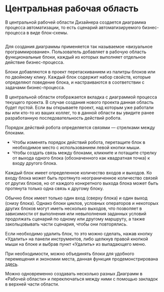 # Центральная рабочая область

В центральной рабочей области Дизайнера создается диаграмма процесса автоматизации, то есть сценарий автоматизируемого бизнес-процесса в виде блок-схемы.

<figure><img src="https://lh7-rt.googleusercontent.com/docsz/AD_4nXdp4BcdeHks6NrfrpXbQ1YVlvSjnY9d1okEL_PRJNSTzY6simP8IbXbYuAXtxTBHqOTkUCPS6DF3OJVzs96LY8X6OQAES1VvFCKcutHkHRGRoBxljJ6RHn3Vs-FVjhe-LTq8xD5SPk2yO40Sd1BZmPfOA-k?key=ANCVCugqD4BaeAeYxzCm4Q" alt=""><figcaption></figcaption></figure>

Для создания диаграммы применяется так называемое «визуальное программирование». Пользователь добавляет в рабочую область функциональные блоки, каждый из которых выполняет отдельное действие бизнес-процесса.

Блоки добавляются в проект перетаскиванием из палитры блоков или по двойному клику. Каждый блок содержит набор свойств, которые определяют поведение блока, и настраиваются в соответствии с задачами бизнес-процесса.

В центральной области отображается вкладка с диаграммой процесса текущего проекта. В случае создания нового проекта данная область будет пустой. Если вы открываете проект, над которым уже работали вы или кто-то из ваших коллег, то в данной области вы увидите ранее разработанную последовательность действий робота.

Порядок действий робота определяется связями — стрелками между блоками.

* Чтобы изменять порядок действий робота, перетащите блок в необходимое место с использованием левой кнопки мыши.
* Чтобы создать связь между блоками, кликните и потащите стрелку от выхода одного блока (обозначенного как квадратная точка) к входу другого блока.

Каждый блок имеет определенное количество входов и выходов. Ко входу блока может быть протянуто неограниченное количество связей от других блоков, но от каждого конкретного выхода блока может быть протянута только одна связь к другому блоку.

Обычно блок имеет только один вход (сверху блока) и один выход (снизу блока). Однако блоки циклов, условных операторов и некоторых других блоков могут иметь несколько выходов, что позволяет в зависимости от выполнения или невыполнения заданных условий продолжать сценарий по одному или другому маршруту, а также закольцовывать части сценария, чтобы они повторялись.

Если необходимо удалить блок, то это можно сделать, нажав кнопку «Удалить» на панели инструментов, либо щелкнув правой кнопкой мыши на блоке и выбрав пункт «Удалить» из выпадающего меню.

При необходимости, можно объединять блоки для удобного перемещения и экономии места, данная функция продемонстрирована [здесь](https://sherparpa.ru/ucontent/?OSmI).

Можно одновременно создавать несколько разных Диаграмм в «Рабочей области» и переключаться между ними с помощью закладок в верхней части области.
